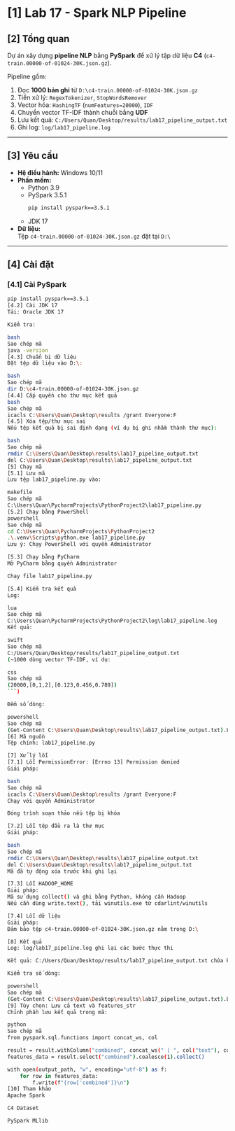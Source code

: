 # [1] Lab 17 - Spark NLP Pipeline

## [2] Tổng quan
Dự án xây dựng **pipeline NLP** bằng **PySpark** để xử lý tập dữ liệu **C4** (`c4-train.00000-of-01024-30K.json.gz`).

Pipeline gồm:
1. Đọc **1000 bản ghi** từ `D:\c4-train.00000-of-01024-30K.json.gz`
2. Tiền xử lý: `RegexTokenizer`, `StopWordsRemover`
3. Vector hóa: `HashingTF` (`numFeatures=20000`), `IDF`
4. Chuyển vector TF-IDF thành chuỗi bằng **UDF**
5. Lưu kết quả: `C:/Users/Quan/Desktop/results/lab17_pipeline_output.txt`
6. Ghi log: `log/lab17_pipeline.log`

---

## [3] Yêu cầu
- **Hệ điều hành:** Windows 10/11  
- **Phần mềm:**
  - Python 3.9  
  - PySpark 3.5.1  
    ```bash
    pip install pyspark==3.5.1
    ```
  - JDK 17
- **Dữ liệu:**  
  Tệp `c4-train.00000-of-01024-30K.json.gz` đặt tại `D:\`

---

## [4] Cài đặt

### [4.1] Cài PySpark
```bash
pip install pyspark==3.5.1
[4.2] Cài JDK 17
Tải: Oracle JDK 17

Kiểm tra:

bash
Sao chép mã
java -version
[4.3] Chuẩn bị dữ liệu
Đặt tệp dữ liệu vào D:\:

bash
Sao chép mã
dir D:\c4-train.00000-of-01024-30K.json.gz
[4.4] Cấp quyền cho thư mục kết quả
bash
Sao chép mã
icacls C:\Users\Quan\Desktop\results /grant Everyone:F
[4.5] Xóa tệp/thư mục sai
Nếu tệp kết quả bị sai định dạng (ví dụ bị ghi nhầm thành thư mục):

bash
Sao chép mã
rmdir C:\Users\Quan\Desktop\results\lab17_pipeline_output.txt
del C:\Users\Quan\Desktop\results\lab17_pipeline_output.txt
[5] Chạy mã
[5.1] Lưu mã
Lưu tệp lab17_pipeline.py vào:

makefile
Sao chép mã
C:\Users\Quan\PycharmProjects\PythonProject2\lab17_pipeline.py
[5.2] Chạy bằng PowerShell
powershell
Sao chép mã
cd C:\Users\Quan\PycharmProjects\PythonProject2
.\.venv\Scripts\python.exe lab17_pipeline.py
Lưu ý: Chạy PowerShell với quyền Administrator

[5.3] Chạy bằng PyCharm
Mở PyCharm bằng quyền Administrator

Chạy file lab17_pipeline.py

[5.4] Kiểm tra kết quả
Log:

lua
Sao chép mã
C:\Users\Quan\PycharmProjects\PythonProject2\log\lab17_pipeline.log
Kết quả:

swift
Sao chép mã
C:/Users/Quan/Desktop/results/lab17_pipeline_output.txt
(~1000 dòng vector TF-IDF, ví dụ:

css
Sao chép mã
(20000,[0,1,2],[0.123,0.456,0.789])
```)

Đếm số dòng:

powershell
Sao chép mã
(Get-Content C:\Users\Quan\Desktop\results\lab17_pipeline_output.txt).Length
[6] Mã nguồn
Tệp chính: lab17_pipeline.py

[7] Xử lý lỗi
[7.1] Lỗi PermissionError: [Errno 13] Permission denied
Giải pháp:

bash
Sao chép mã
icacls C:\Users\Quan\Desktop\results /grant Everyone:F
Chạy với quyền Administrator

Đóng trình soạn thảo nếu tệp bị khóa

[7.2] Lỗi tệp đầu ra là thư mục
Giải pháp:

bash
Sao chép mã
rmdir C:\Users\Quan\Desktop\results\lab17_pipeline_output.txt
del C:\Users\Quan\Desktop\results\lab17_pipeline_output.txt
Mã đã tự động xóa trước khi ghi lại

[7.3] Lỗi HADOOP_HOME
Giải pháp:
Mã sử dụng collect() và ghi bằng Python, không cần Hadoop
Nếu cần dùng write.text(), tải winutils.exe từ cdarlint/winutils

[7.4] Lỗi dữ liệu
Giải pháp:
Đảm bảo tệp c4-train.00000-of-01024-30K.json.gz nằm trong D:\

[8] Kết quả
Log: log/lab17_pipeline.log ghi lại các bước thực thi

Kết quả: C:/Users/Quan/Desktop/results/lab17_pipeline_output.txt chứa khoảng 1000 dòng vector TF-IDF

Kiểm tra số dòng:

powershell
Sao chép mã
(Get-Content C:\Users\Quan\Desktop\results\lab17_pipeline_output.txt).Length
[9] Tùy chọn: Lưu cả text và features_str
Chỉnh phần lưu kết quả trong mã:

python
Sao chép mã
from pyspark.sql.functions import concat_ws, col

result = result.withColumn("combined", concat_ws(" | ", col("text"), col("features_str")))
features_data = result.select("combined").coalesce(1).collect()

with open(output_path, "w", encoding="utf-8") as f:
    for row in features_data:
        f.write(f"{row['combined']}\n")
[10] Tham khảo
Apache Spark

C4 Dataset

PySpark MLlib
